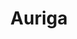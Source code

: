 ---
title: "Auriga"
hashtag: auriga
borders:
  - Camelopardalis
  - Gemini
  - Lynx
  - Perseus
  - Taurus
layout: hashtag
subdivision-of:
  - northern celestial hemisphere
tags:
  - Constellation
---